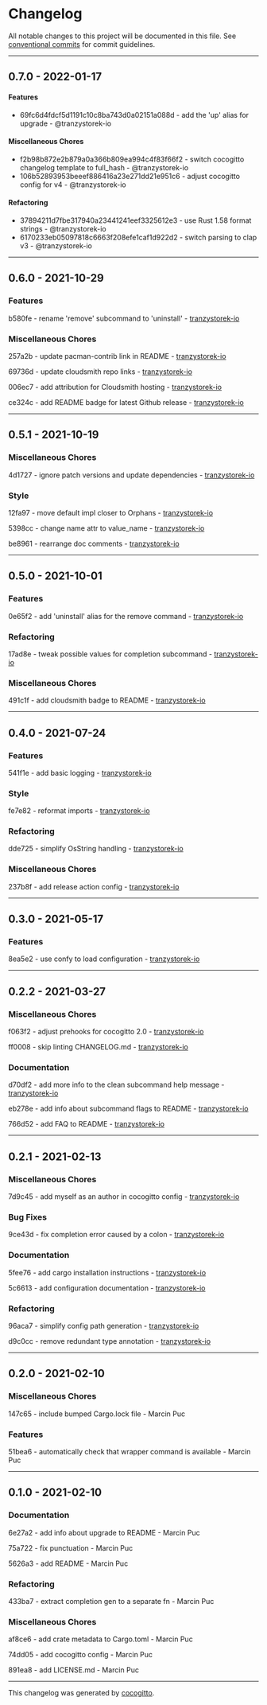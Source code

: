 # Changelog
All notable changes to this project will be documented in this file. See [conventional commits](https://www.conventionalcommits.org/) for commit guidelines.

- - -
## 0.7.0 - 2022-01-17


#### Features
- 69fc6d4fdcf5d1191c10c8ba743d0a02151a088d - add the 'up' alias for upgrade - @tranzystorek-io
#### Miscellaneous Chores
- f2b98b872e2b879a0a366b809ea994c4f83f66f2 - switch cocogitto changelog template to full_hash - @tranzystorek-io
- 106b52893953beeef886416a23e271dd21e951c6 - adjust cocogitto config for v4 - @tranzystorek-io
#### Refactoring
- 37894211d7fbe317940a23441241eef3325612e3 - use Rust 1.58 format strings - @tranzystorek-io
- 6170233eb05097818c6663f208efe1caf1d922d2 - switch parsing to clap v3 - @tranzystorek-io
- - -

## 0.6.0 - 2021-10-29


### Features

b580fe - rename 'remove' subcommand to 'uninstall' - [tranzystorek-io](https://github.com/tranzystorek-io)


### Miscellaneous Chores

257a2b - update pacman-contrib link in README - [tranzystorek-io](https://github.com/tranzystorek-io)

69736d - update cloudsmith repo links - [tranzystorek-io](https://github.com/tranzystorek-io)

006ec7 - add attribution for Cloudsmith hosting - [tranzystorek-io](https://github.com/tranzystorek-io)

ce324c - add README badge for latest Github release - [tranzystorek-io](https://github.com/tranzystorek-io)


- - -
## 0.5.1 - 2021-10-19


### Miscellaneous Chores

4d1727 - ignore patch versions and update dependencies - [tranzystorek-io](https://github.com/tranzystorek-io)


### Style

12fa97 - move default impl closer to Orphans - [tranzystorek-io](https://github.com/tranzystorek-io)

5398cc - change name attr to value_name - [tranzystorek-io](https://github.com/tranzystorek-io)

be8961 - rearrange doc comments - [tranzystorek-io](https://github.com/tranzystorek-io)


- - -
## 0.5.0 - 2021-10-01


### Features

0e65f2 - add 'uninstall' alias for the remove command - [tranzystorek-io](https://github.com/tranzystorek-io)


### Refactoring

17ad8e - tweak possible values for completion subcommand - [tranzystorek-io](https://github.com/tranzystorek-io)


### Miscellaneous Chores

491c1f - add cloudsmith badge to README - [tranzystorek-io](https://github.com/tranzystorek-io)


- - -
## 0.4.0 - 2021-07-24


### Features

541f1e - add basic logging - [tranzystorek-io](https://github.com/tranzystorek-io)


### Style

fe7e82 - reformat imports - [tranzystorek-io](https://github.com/tranzystorek-io)


### Refactoring

dde725 - simplify OsString handling - [tranzystorek-io](https://github.com/tranzystorek-io)


### Miscellaneous Chores

237b8f - add release action config - [tranzystorek-io](https://github.com/tranzystorek-io)


- - -
## 0.3.0 - 2021-05-17


### Features

8ea5e2 - use confy to load configuration - [tranzystorek-io](https://github.com/tranzystorek-io)


- - -
## 0.2.2 - 2021-03-27


### Miscellaneous Chores

f063f2 - adjust prehooks for cocogitto 2.0 - [tranzystorek-io](https://github.com/tranzystorek-io)

ff0008 - skip linting CHANGELOG.md - [tranzystorek-io](https://github.com/tranzystorek-io)


### Documentation

d70df2 - add more info to the clean subcommand help message - [tranzystorek-io](https://github.com/tranzystorek-io)

eb278e - add info about subcommand flags to README - [tranzystorek-io](https://github.com/tranzystorek-io)

766d52 - add FAQ to README - [tranzystorek-io](https://github.com/tranzystorek-io)


- - -
## 0.2.1 - 2021-02-13


### Miscellaneous Chores

7d9c45 - add myself as an author in cocogitto config - [tranzystorek-io](https://github.com/tranzystorek-io)


### Bug Fixes

9ce43d - fix completion error caused by a colon - [tranzystorek-io](https://github.com/tranzystorek-io)


### Documentation

5fee76 - add cargo installation instructions - [tranzystorek-io](https://github.com/tranzystorek-io)

5c6613 - add configuration documentation - [tranzystorek-io](https://github.com/tranzystorek-io)


### Refactoring

96aca7 - simplify config path generation - [tranzystorek-io](https://github.com/tranzystorek-io)

d9c0cc - remove redundant type annotation - [tranzystorek-io](https://github.com/tranzystorek-io)


- - -
## 0.2.0 - 2021-02-10


### Miscellaneous Chores

147c65 - include bumped Cargo.lock file - Marcin Puc


### Features

51bea6 - automatically check that wrapper command is available - Marcin Puc


- - -
## 0.1.0 - 2021-02-10


### Documentation

6e27a2 - add info about upgrade to README - Marcin Puc

75a722 - fix punctuation - Marcin Puc

5626a3 - add README - Marcin Puc


### Refactoring

433ba7 - extract completion gen to a separate fn - Marcin Puc


### Miscellaneous Chores

af8ce6 - add crate metadata to Cargo.toml - Marcin Puc

74dd05 - add cocogitto config - Marcin Puc

891ea8 - add LICENSE.md - Marcin Puc


- - -

This changelog was generated by [cocogitto](https://github.com/oknozor/cocogitto).
